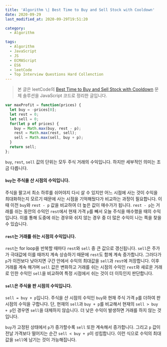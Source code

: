 ```yaml
---
title: 'Algorithm \| Best Time to Buy and Sell Stock with Cooldown'
date: 2020-09-29
last_modified_at: 2020-09-29T19:51:20

category:
  - Algorithm

tags:
  - Algorithm
  - JavaScript
  - JS
  - ECMAScript
  - ES6
  - leetCode
  - Top Interview Questions Hard Collenction
---
```


> 본 글은 leetCode의 [Best Time to Buy and Sell Stock with Cooldown](https://leetcode.com/problems/best-time-to-buy-and-sell-stock-with-cooldown/) 문제 솔루션을 JavaScript 코드로 정리한 글입니다.

```js
var maxProfit = function(prices) {
  let buy = -prices[0];
  let rest = 0;
  let sell = 0;
  for(let p of prices) {
    buy = Math.max(buy, rest - p);
    rest = Math.max(rest, sell);
    sell = Math.max(sell, buy + p);
  }
  return sell;
};
```

`buy`, `rest`, `sell` 값의 단위는 모두 주식 거래의 수익입니다. 하지만 세부적인 의미는 조금 다릅니다.

#### `buy`는 주식을 산 시점의 수익입니다.
주식을 팔고서 최소 하루를 쉬어야지 다시 살 수 있지만 어느 시점에 사는 것이 수익을 최대화하는지 모르기 때문에 사는 시점을 기억해뒀다가 비교하는 과정이 필요합니다.
이때 이전 `buy`와 `rest - p` 값을 비교하여 더 높은 값이 매수가가 됩니다.
`rest - p`는 거래를 쉬는 동안의 수익인 `rest`에서 현재 가격 `p`를 빼서 오늘 주식을 매수했을 때의 수익입니다.
이를 통해 도중에 쉬는 경우와 쉬지 않는 경우 중 더 많은 수익이 나는 쪽을 찾을 수 있습니다.

#### `rest`는 거래를 쉬는 시점의 수익입니다.
`rest`는 for loop을 반복할 때마다 `rest`와 `sell` 중 큰 값으로 갱신됩니다.
`sell`은 주가가 극대값에 이를 때까지 계속 상승하기 때문에 `rest`도 함께 계속 증가합니다.
그러다가 `p`가 이전보다 낮아지면 구간 안에서 수익의 최대값을 `sell`과 `rest`에 저장합니다.
이후 거래를 계속 해가며 `sell` 값은 변화하고 거래를 쉬는 시점의 수익인 `rest`와 새로운 거래로 인한 수익인 `sell`을 비교하여 특정 시점에서 쉬는 것이 더 이득인지 판단합니다.


#### `sell`은 주식을 판 시점의 수익입니다.
`sell = buy + p`입니다.
주식을 산 시점의 수익인 `buy`와 현재 주식 가격 `p`를 더하여 판 시점의 수익을 구합니다.
단, 현재의 `sell`과 `buy + p`를 비교해서 현재의 `sell > buy + p`인 경우엔 `sell`을 대체하지 않습니다.
더 낮은 수익이 발생하면 거래를 하지 않는 것입니다. 

`buy`가 고정된 상태에서 `p`가 증가할수록 `sell` 또한 계속해서 증가합니다.
그리고 `p` 값이 전날 가격보다 떨어지는 순간 `sell < buy + p`이 성립합니다.
이런 식으로 수익의 최대값을 `sell`에 남기는 것이 가능해집니다.